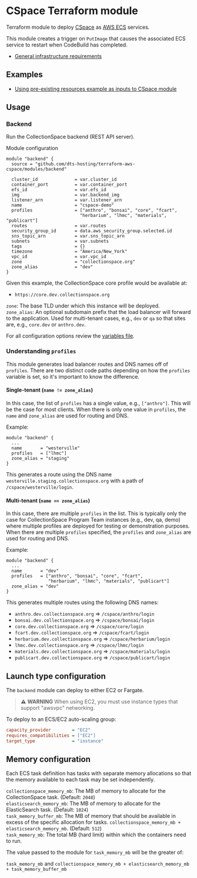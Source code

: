 # CSpace Terraform module

Terraform module to deploy [CSpace](https://cspace.lyrasis.org/) as [AWS ECS](https://aws.amazon.com/ecs/) services.

This module creates a trigger on `PutImage` that causes the associated ECS service to restart when CodeBuild has completed.

- [General infrastructure requirements](REQS.md)

## Examples

- [Using pre-existing resources example as inputs to CSpace module](examples/services)

## Usage

### Backend

Run the CollectionSpace backend (REST API server).

Module configuration

```hcl
module "backend" {
  source = "github.com/dts-hosting/terraform-aws-cspace/modules/backend"

  cluster_id              = var.cluster_id
  container_port          = var.container_port
  efs_id                  = var.efs_id
  img                     = var.backend_img
  listener_arn            = var.listener_arn
  name                    = "cspace-demo"
  profiles                = ["anthro", "bonsai", "core", "fcart",
                            "herbarium", "lhmc", "materials", "publicart"]
  routes                  = var.routes
  security_group_id       = data.aws_security_group.selected.id
  sns_topic_arn           = var.sns_topic_arn
  subnets                 = var.subnets
  tags                    = {}
  timezone                = "America/New_York"
  vpc_id                  = var.vpc_id
  zone                    = "collectionspace.org"
  zone_alias              = "dev"
}

```

Given this example, the CollectionSpace core profile would be available at:

- `https://core.dev.collectionspace.org`

`zone`: The base TLD under which this instance will be deployed.  
`zone_alias`: An optional subdomain prefix that the load balancer will forward to the application.
Used for multi-tenant cases, e.g., `dev` or `qa` so that sites are, e.g., `core.dev` or `anthro.dev`.

For all configuration options review the [variables file](modules/backend/variables.tf).

### Understanding `profiles`

This module generates load balancer routes and DNS names off of `profiles`.
There are two distinct code paths depending on how the `profiles` variable is
set, so it's important to know the difference.

#### Single-tenant (`name != zone_alias`)

In this case, the list of `profiles` has a single value, e.g., `["anthro"]`.
This will be the case for most clients. When there is only one value in
`profiles`, the `name` and `zone_alias` are used for routing and DNS.

Example:

```hcl
module "backend" {
  ...
  name       = "westerville"
  profiles   = ["lhmc"]
  zone_alias = "staging"
}
```

This generates a route using the DNS name
`westerville.staging.collectionspace.org` with a path of
`/cspace/westerville/login`.

#### Multi-tenant (`name == zone_alias`)

In this case, there are multiple `profiles` in the list. This is typically only
the case for CollectionSpace Program Team instances (e.g., dev, qa, demo) where
multiple profiles are deployed for testing or demonstration purposes. When
there are multiple `profiles` specified, the `profiles` and `zone_alias` are
used for routing and DNS.

Example:

```hcl
module "backend" {
  ...
  name       = "dev"
  profiles   = ["anthro", "bonsai", "core", "fcart",
                "herbarium", "lhmc", "materials", "publicart"]
  zone_alias = "dev"
}
```

This generates multiple routes using the following DNS names:

* `anthro.dev.collectionspace.org` => `/cspace/anthro/login`
* `bonsai.dev.collectionspace.org` => `/cspace/bonsai/login`
* `core.dev.collectionspace.org` => `/cspace/core/login`
* `fcart.dev.collectionspace.org` => `/cspace/fcart/login`
* `herbarium.dev.collectionspace.org` => `/cspace/herbarium/login`
* `lhmc.dev.collectionspace.org` => `/cspace/lhmc/login`
* `materials.dev.collectionspace.org` => `/cspace/materials/login`
* `publicart.dev.collectionspace.org` => `/cspace/publicart/login`

## Launch type configuration

The `backend` module can deploy to either EC2 or Fargate.

> ⚠️ **WARNING** When using EC2, you must use instance types that support "awsvpc" networking.

To deploy to an ECS/EC2 auto-scaling group:

```ini
capacity_provider        = "EC2"
requires_compatibilities = ["EC2"]
target_type              = "instance"
```

## Memory configuration

Each ECS task definition has tasks with separate memory allocations so that the
memory available to each task may be set independently.

`collectionspace_memory_mb`: The MB of memory to allocate for the
CollectionSpace task. (Default: `2048`)  
`elasticsearch_memory_mb`: The MB of memory to allocate for the ElasticSearch
task. (Default: `1024`)  
`task_memory_buffer_mb`: The MB of memory that should be available in excess of
the specific allocation for tasks.
`collectionspace_memory_mb + elasticsearch_memory_mb`. (Default: `512`)  
`task_memory_mb`: The total MB (hard limit) within which the containers need
to run.  

The value passed to the module for `task_memory_mb` will be the greater of:

`task_memory_mb` and `collectionspace_memory_mb + elasticsearch_memory_mb + task_memory_buffer_mb`
